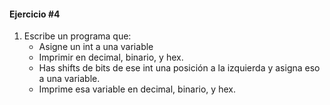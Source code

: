 #### Ejercicio #4

1. Escribe un programa que:
    * Asigne un int a una variable
    * Imprimir en decimal, binario, y hex.
    * Has shifts de bits de ese int una posición a la izquierda y asigna eso a una variable.
    * Imprime esa variable en decimal, binario, y hex.